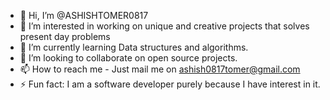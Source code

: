- 👋 Hi, I’m @ASHISHTOMER0817
- 👀 I’m interested in working on unique and creative projects that solves present day problems
- 🌱 I’m currently learning Data structures and algorithms.
- 💞️ I’m looking to collaborate on open source projects.
- 📫 How to reach me - Just mail me on ashish0817tomer@gmail.com
- ⚡ Fun fact: I am a software developer purely because I have interest in it.

<!---
ASHISHTOMER0817/ASHISHTOMER0817 is a ✨ special ✨ repository because its `README.md` (this file) appears on your GitHub profile.
You can click the Preview link to take a look at your changes.
--->
